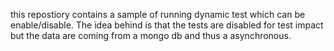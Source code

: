 this repostiory contains a sample of running dynamic test which can be enable/disable.
The idea behind is that the tests are disabled for test impact but the data are coming from a mongo db and thus a asynchronous.
